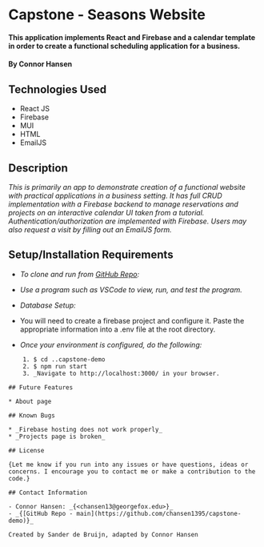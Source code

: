 # Capstone - Seasons Website

#### This application implements React and Firebase and a calendar template in order to create a functional scheduling application for a business.

#### By Connor Hansen

## Technologies Used

* React JS
* Firebase
* MUI
* HTML
* EmailJS

## Description

_This is primarily an app to demonstrate creation of a functional website with practical applications in a business setting. It has full CRUD implementation with a Firebase backend to manage reservations and projects on an interactive calendar UI taken from a tutorial. Authentication/authorization are implemented with Firebase. Users may also request a visit by filling out an EmailJS form._

## Setup/Installation Requirements

- _To clone and run from [GitHub Repo](https://github.com/chansen1395/capstone-demo):_

- _Use a program such as VSCode to view, run, and test the program._
  
- _Database Setup:_

- You will need to create a firebase project and configure it. Paste the appropriate information into a .env file at the root directory.

- _Once your environment is configured, do the following:_
```
    1. $ cd ..capstone-demo
    2. $ npm run start
    3. _Navigate to http://localhost:3000/ in your browser.

## Future Features

* About page

## Known Bugs

* _Firebase hosting does not work properly_
* _Projects page is broken_

## License

{Let me know if you run into any issues or have questions, ideas or concerns. I encourage you to contact me or make a contribution to the code.}

## Contact Information

- Connor Hansen: _{<chansen13@georgefox.edu>}_
- _{[GitHub Repo - main](https://github.com/chansen1395/capstone-demo)}_

Created by Sander de Bruijn, adapted by Connor Hansen